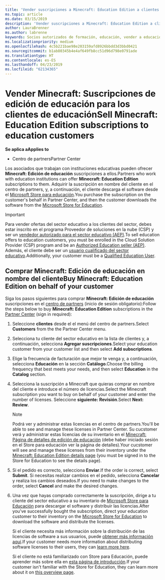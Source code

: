 ```yaml
---
title: 'Vender suscripciones a Minecraft: Education Edition a clientes del sector educativo'
ms.topic: article
ms.date: 03/15/2019
description: 'Vender suscripciones a Minecraft: Education Edition a clientes cualificados del sector educativo.'
author: LauraBrenner
ms.author: labrenne
keywords: Socios autorizados de formación, educación, vender a educación, escuelas
ms.localizationpriority: medium
ms.openlocfilehash: 4c5b221bae98e203159afd8926bbdd3d3bbd0421
ms.sourcegitcommit: b1ab80345b4e4af649fb8cc51d96d798e0791ade
ms.translationtype: HT
ms.contentlocale: es-ES
ms.lasthandoff: 04/23/2019
ms.locfileid: "62134365"
---
```

# <a name="sell-minecraft-education-edition-subscriptions-to-education-customers"></a><span data-ttu-id="c5be3-104">Vender Minecraft: Suscripciones de edición de educación para los clientes de educación</span><span class="sxs-lookup"><span data-stu-id="c5be3-104">Sell Minecraft: Education Edition subscriptions to education customers</span></span>

<span data-ttu-id="c5be3-105">**Se aplica a**</span><span class="sxs-lookup"><span data-stu-id="c5be3-105">**Applies to**</span></span>

-  <span data-ttu-id="c5be3-106">Centro de partners</span><span class="sxs-lookup"><span data-stu-id="c5be3-106">Partner Center</span></span>

<span data-ttu-id="c5be3-107">Los asociados que trabajan con instituciones educativas pueden ofrecer **Minecraft: Edición de educación** suscripciones a ellos.</span><span class="sxs-lookup"><span data-stu-id="c5be3-107">Partners who work with education institutions can offer **Minecraft: Education Edition** subscriptions to them.</span></span> <span data-ttu-id="c5be3-108">Adquirir la suscripción en nombre del cliente en el centro de partners, y, a continuación, el cliente descarga el software desde el [Microsoft Store para educación](https://educationstore.microsoft.com).</span><span class="sxs-lookup"><span data-stu-id="c5be3-108">You purchase the subscription on the customer's behalf in Partner Center, and then the customer downloads the software from the [Microsoft Store for Education](https://educationstore.microsoft.com).</span></span> 

>[!IMPORTANT]
><span data-ttu-id="c5be3-109">Para vender ofertas del sector educativo a los clientes del sector, debes estar inscrito en el programa Proveedor de soluciones en la nube (CSP) y ser un [vendedor autorizado para el sector educativo (AEP)](https://www.mepn.com).</span><span class="sxs-lookup"><span data-stu-id="c5be3-109">To sell education offers to education customers, you must be enrolled in the Cloud Solution Provider (CSP) program and be an [Authorized Education seller (AEP)](https://www.mepn.com).</span></span> <span data-ttu-id="c5be3-110">Además, el cliente debe ser un [usuario cualificado del sector educativo](https://www.microsoftvolumelicensing.com/DocumentSearch.aspx?Mode=3&DocumentTypeId=7).</span><span class="sxs-lookup"><span data-stu-id="c5be3-110">Additionally, your customer must be a [Qualified Education User](https://www.microsoftvolumelicensing.com/DocumentSearch.aspx?Mode=3&DocumentTypeId=7).</span></span>  

 
## <a name="buy-minecraft-education-edition-on-behalf-of-your-customer"></a><span data-ttu-id="c5be3-111">Comprar **Minecraft: Edición de educación** en nombre del cliente</span><span class="sxs-lookup"><span data-stu-id="c5be3-111">Buy **Minecraft: Education Edition** on behalf of your customer</span></span>

<span data-ttu-id="c5be3-112">Siga los pasos siguientes para comprar **Minecraft: Edición de educación** suscripciones en el [centro de partners](https://partnercenter.microsoft.com/pcv/dashboard/overview
) (inicio de sesión obligatorio):</span><span class="sxs-lookup"><span data-stu-id="c5be3-112">Follow the steps below to buy **Minecraft: Education Edition** subscriptions in the [Partner Center](https://partnercenter.microsoft.com/pcv/dashboard/overview
) (sign in required):</span></span>

  1.  <span data-ttu-id="c5be3-113">Seleccione **clientes** desde el el menú del centro de partners.</span><span class="sxs-lookup"><span data-stu-id="c5be3-113">Select **Customers** from the the Partner Center menu.</span></span>
  
  2.  <span data-ttu-id="c5be3-114">Selecciona tu cliente del sector educativo en la lista de clientes y, a continuación, selecciona **Agregar suscripciones**.</span><span class="sxs-lookup"><span data-stu-id="c5be3-114">Select your education customer from your customer list and then select **Add subscriptions**.</span></span>
  
  3.  <span data-ttu-id="c5be3-115">Elige la frecuencia de facturación que mejor te venga y, a continuación, selecciona **Educación** en la sección **Catálogo**.</span><span class="sxs-lookup"><span data-stu-id="c5be3-115">Choose the billing frequency that best meets your needs, and then select **Education** in the **Catalog** section.</span></span>

  4.  <span data-ttu-id="c5be3-116">Selecciona la suscripción a Minecraft que quieras comprar en nombre del cliente e introduce el número de licencias.</span><span class="sxs-lookup"><span data-stu-id="c5be3-116">Select the Minecraft subscription you want to buy on behalf of your customer and enter the number of licenses.</span></span> <span data-ttu-id="c5be3-117">Seleccione **siguiente: Revisión**.</span><span class="sxs-lookup"><span data-stu-id="c5be3-117">Select **Next: Review**.</span></span>

      >[!NOTE]
      ><span data-ttu-id="c5be3-118">Podrá ver y administrar estas licencias en el centro de partners.</span><span class="sxs-lookup"><span data-stu-id="c5be3-118">You'll be able to see and manage these licenses in Partner Center.</span></span> <span data-ttu-id="c5be3-119">Su cucstomer verá y administrar estas licencias de su inventario en el [Minecraft: Página de detalles de edición de educación](https://educationstore.microsoft.com/en-us/store/details/minecraft-education-edition/9nblggh4r2r6) (debe haber iniciado sesión en el Store para educación ver la página de detalles).</span><span class="sxs-lookup"><span data-stu-id="c5be3-119">Your cucstomer will see and manage these licenses from their inventory under the [Minecraft: Education Edition details page](https://educationstore.microsoft.com/en-us/store/details/minecraft-education-edition/9nblggh4r2r6) (you must be signed in to the Store for Education to see the details page).</span></span> 

  5.  <span data-ttu-id="c5be3-120">Si el pedido es correcto, selecciona **Enviar**.</span><span class="sxs-lookup"><span data-stu-id="c5be3-120">If the order is correct, select **Submit**.</span></span> <span data-ttu-id="c5be3-121">Si necesitas realizar cambios en el pedido, selecciona **Cancelar** y realiza los cambios deseados.</span><span class="sxs-lookup"><span data-stu-id="c5be3-121">If you need to make changes to the order, select **Cancel** and make the desired changes.</span></span>   

  6.  <span data-ttu-id="c5be3-122">Una vez que hayas comprado correctamente la suscripción, dirige a tu cliente del sector educativo a su inventario de [Microsoft Store para Educación](https://educationstore.microsoft.com) para descargar el software y distribuir las licencias.</span><span class="sxs-lookup"><span data-stu-id="c5be3-122">After you've successfully bought the subscription, direct your education customer to their inventory on the [Microsoft Store for Education](https://educationstore.microsoft.com) to download the software and distribute the licenses.</span></span>

      <span data-ttu-id="c5be3-123">Si el cliente necesita más información sobre la distribución de las licencias de software a sus usuarios, puede [obtener más información aquí](https://docs.microsoft.com/education/windows/school-get-minecraft#distribute-minecraft).</span><span class="sxs-lookup"><span data-stu-id="c5be3-123">If your customer needs more information about distributing software licenses to their users, they can [learn more here](https://docs.microsoft.com/education/windows/school-get-minecraft#distribute-minecraft).</span></span>  
  
      <span data-ttu-id="c5be3-124">Si el cliente no está familiarizado con Store para Educación, puede aprender más sobre ella en [esta página de introducción](https://docs.microsoft.com/microsoft-store/windows-store-for-business-overview).</span><span class="sxs-lookup"><span data-stu-id="c5be3-124">If your customer isn't familiar with the Store for Education, they can learn more about it on [this overview page](https://docs.microsoft.com/microsoft-store/windows-store-for-business-overview).</span></span>  

      

